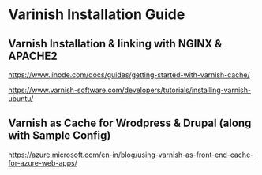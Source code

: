 # Varinish Installation Guide

## Varnish Installation & linking with NGINX & APACHE2 

https://www.linode.com/docs/guides/getting-started-with-varnish-cache/

https://www.varnish-software.com/developers/tutorials/installing-varnish-ubuntu/

## Varnish as Cache for Wrodpress & Drupal (along with Sample Config)
https://azure.microsoft.com/en-in/blog/using-varnish-as-front-end-cache-for-azure-web-apps/
